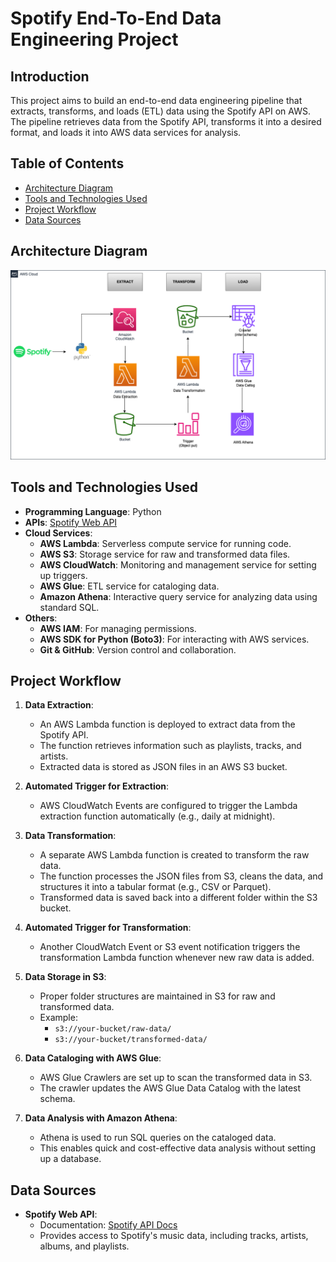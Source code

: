 # Spotify End-To-End Data Engineering Project

## Introduction

This project aims to build an end-to-end data engineering pipeline that extracts, transforms, and loads (ETL) data using the Spotify API on AWS. The pipeline retrieves data from the Spotify API, transforms it into a desired format, and loads it into AWS data services for analysis.

## Table of Contents

- [Architecture Diagram](#architecture-diagram)
- [Tools and Technologies Used](#tools-and-technologies-used)
- [Project Workflow](#project-workflow)
- [Data Sources](#data-sources)

## Architecture Diagram

![Architecture Diagram](https://github.com/mgeethika/spotify-ETL-pipeline-with-AWS/blob/main/architecture.drawio%20(1).png)


## Tools and Technologies Used

- **Programming Language**: Python
- **APIs**: [Spotify Web API](https://developer.spotify.com/documentation/web-api/)
- **Cloud Services**:
  - **AWS Lambda**: Serverless compute service for running code.
  - **AWS S3**: Storage service for raw and transformed data files.
  - **AWS CloudWatch**: Monitoring and management service for setting up triggers.
  - **AWS Glue**: ETL service for cataloging data.
  - **Amazon Athena**: Interactive query service for analyzing data using standard SQL.
- **Others**:
  - **AWS IAM**: For managing permissions.
  - **AWS SDK for Python (Boto3)**: For interacting with AWS services.
  - **Git & GitHub**: Version control and collaboration.

## Project Workflow

1. **Data Extraction**:
   - An AWS Lambda function is deployed to extract data from the Spotify API.
   - The function retrieves information such as playlists, tracks, and artists.
   - Extracted data is stored as JSON files in an AWS S3 bucket.

2. **Automated Trigger for Extraction**:
   - AWS CloudWatch Events are configured to trigger the Lambda extraction function automatically (e.g., daily at midnight).

3. **Data Transformation**:
   - A separate AWS Lambda function is created to transform the raw data.
   - The function processes the JSON files from S3, cleans the data, and structures it into a tabular format (e.g., CSV or Parquet).
   - Transformed data is saved back into a different folder within the S3 bucket.

4. **Automated Trigger for Transformation**:
   - Another CloudWatch Event or S3 event notification triggers the transformation Lambda function whenever new raw data is added.

5. **Data Storage in S3**:
   - Proper folder structures are maintained in S3 for raw and transformed data.
   - Example:
     - `s3://your-bucket/raw-data/`
     - `s3://your-bucket/transformed-data/`

6. **Data Cataloging with AWS Glue**:
   - AWS Glue Crawlers are set up to scan the transformed data in S3.
   - The crawler updates the AWS Glue Data Catalog with the latest schema.

7. **Data Analysis with Amazon Athena**:
   - Athena is used to run SQL queries on the cataloged data.
   - This enables quick and cost-effective data analysis without setting up a database.

## Data Sources

- **Spotify Web API**:
  - Documentation: [Spotify API Docs](https://developer.spotify.com/documentation/web-api/)
  - Provides access to Spotify's music data, including tracks, artists, albums, and playlists.


